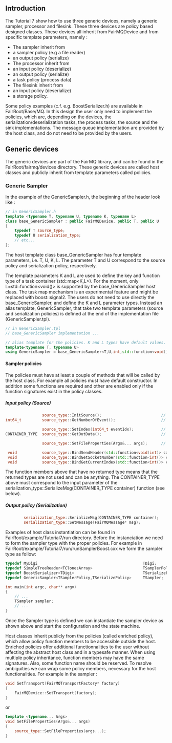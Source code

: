 

## Introduction
The Tutorial 7 show how to use three generic devices, namely a generic sampler, processor and filesink.
These three devices are policy based designed classes. These devices all inherit from FairMQDevice and from specific template parameters, namely :
* The sampler inherit from 
 * a sampler policy (e.g a file reader) 
 * an output policy (serialize)
* The processor inherit from 
 * an input policy (deserialize) 
 * an output policy (serialize)
 * a task policy (process data)
* The filesink inherit from 
 * an input policy (deserialize)
 * a storage policy.

Some policy examples (c.f. e.g. BoostSerializer.h) are available in FairRoot/Base/MQ. In this design the user only need to implement the policies, which are, depending on the devices, the serialization/deserialization tasks, the process tasks, the source and the sink implementations.
The message queue implementation are provided by the host class, and do not need to be provided by the users.




## Generic devices
The generic devices are part of the FairMQ library, and can be found in the FairRoot/fairmq/devices directory. 
These generic devices are called host classes and publicly inherit from template parameters called policies. 

### Generic Sampler
In the example of the GenericSampler.h, the beginning of the header look like :

``` C++
// in GenericSampler.h
template <typename T, typename U, typename K, typename L>
class base_GenericSampler : public FairMQDevice, public T, public U
{
    typedef T source_type;
    typedef U serialization_type;
    // etc...
};
```
The host template class base_GenericSampler has four template parameters, i.e. T, U, K, L. The parameter T and U correspond to the source policy and serialization policy, respectively. 

The template parameters K and L are used to define the key and function type of a task container (std::map<K,L>). For the moment, only L=std::function<void()> is supported by the base_GenericSampler host class. The task map mechanism is an experimental feature and might be replaced with boost::signal2. The users do not need to use directly the base_GenericSampler, and define the K and L parameter types. Instead an alias template, GenericSampler, that take two template parameters (source and serialization policies) is defined at the end of the implementation file (GenericSampler.tpl).

``` C++
// in GenericSampler.tpl
// base_GenericSampler implementation ...

// alias template for the policies. K and L types have default values.
template<typename T, typename U>
using GenericSampler = base_GenericSampler<T,U,int,std::function<void()>>;
```

#### Sampler policies

The policies must have at least a couple of methods that will be called by the host class. For example all policies must have default constructor. In addition some functions are required and other are enabled only if the function signatures exist in the policy classes.
##### Input policy (Source)

``` C++
				source_type::InitSource(); 							// must be there to compile
int64_t 		source_type::GetNumberOfEvent(); 					// must be there to compile

				source_type::SetIndex(int64_t eventIdx);			// must be there to compile
CONTAINER_TYPE  source_type::GetOutData(); 							// must be there to compile

				source_type::SetFileProperties(Args&... args); 		// if called by the host, then must be there to compile

 void 			source_type::BindSendHeader(std::function<void(int)> callback);		// enabled if exists
 void 			source_type::BindGetSocketNumber(std::function<int()> callback); 	// enabled if exists
 void 			source_type::BindGetCurrentIndex(std::function<int()> callback);	// enabled if exists
```

The function members above that have no returned type means that the returned types are not used and can be anything. 
The CONTAINER_TYPE above must correspond to the input parameter of the serialization_type::SerializeMsg(CONTAINER_TYPE container) function (see below).

##### Output policy (Serialization)

``` C++
		serialization_type::SerializeMsg(CONTAINER_TYPE container);		// must be there to compile
		serialization_type::SetMessage(FairMQMessage* msg); 			// must be there to compile
```


Examples of host class instantiation can be found in FairRoot/example/Tutorial7/run directory. 
Before the instanciation we need to form the sampler type with the proper policies.
For example in FairRoot/example/Tutorial7/run/runSamplerBoost.cxx we form the sampler type as follow:

``` C++
typedef MyDigi                                         		TDigi;				// simple digi class of tutorial7
typedef SimpleTreeReader<TClonesArray>                 		TSamplerPolicy;		// simple root file reader with a TClonesArray container.
typedef BoostSerializer<TDigi>                         		TSerializePolicy; 	// boost serializer for the digi class.
typedef GenericSampler<TSamplerPolicy,TSerializePolicy> 	TSampler; 			// the sampler type.

int main(int argc, char** argv)
{
	// ...
	TSampler sampler;
	// ...
}

```

Once the Sampler type is defined we can instantiate the sampler device as shown above and start the configuration and the state machine. 

Host classes inherit publicly from the policies (called enriched policy), which allow policy function members to be accessible outside the host. Enriched policies offer additional functionnalities to the user without affecting the abstract host class and in a typesafe manner.
When using multiple policy inheritance, function members may have the same signatures. Also, some function name should be reserved. To resolve ambiguities we can wrap some policy members, necessary for the host functionalities. For example in the sampler :

``` C++
void SetTransport(FairMQTransportFactory* factory)
{
    FairMQDevice::SetTransport(factory);
}
```
or 

``` C++
template <typename... Args>
void SetFileProperties(Args&... args)
{
    source_type::SetFileProperties(args...);
}
```



